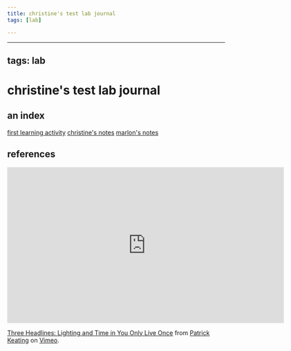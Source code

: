 ```yaml
---
title: christine's test lab journal
tags: [lab]

---
```


---
tags: lab
---

# christine's test lab journal


## an index
[first learning activity]()
[christine's notes]()
[marlon's notes]()

## references

<iframe src="https://player.vimeo.com/video/282748346?h=99c81479c9" width="640" height="360" frameborder="0" allow="autoplay; fullscreen; picture-in-picture" allowfullscreen></iframe>
<p><a href="https://vimeo.com/282748346">Three Headlines: Lighting and Time in You Only Live Once</a> from <a href="https://vimeo.com/user41751682">Patrick Keating</a> on <a href="https://vimeo.com">Vimeo</a>.</p>
